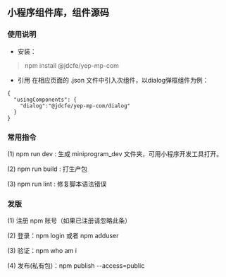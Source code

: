 ## 小程序组件库，组件源码
### 使用说明
- 安装：
> npm install @jdcfe/yep-mp-com

- 引用
在相应页面的 .json 文件中引入次组件，以dialog弹框组件为例：
```
{
  "usingComponents": {
    "dialog":"@jdcfe/yep-mp-com/dialog"
  }
}

```
### 常用指令

(1) npm run dev : 生成 miniprogram_dev 文件夹，可用小程序开发工具打开。

(2) npm run build : 打生产包

(3) npm run lint : 修复脚本语法错误

### 发版
(1) 注册 npm 账号（如果已注册请忽略此条）

(2) 登录：npm login 或者 npm adduser

(3) 验证：npm  who am i

(4) 发布(私有包)：npm publish --access=public 

